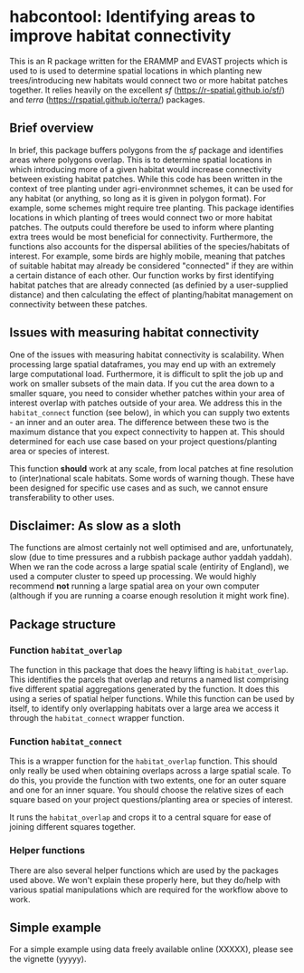 # habcontool: Identifying areas to improve habitat connectivity

This is an R package written for the ERAMMP and EVAST projects which is used to is used to determine spatial locations in which planting new trees/introducing new habitats would connect two or more habitat patches together. It relies heavily on the excellent _sf_ (https://r-spatial.github.io/sf/) and _terra_ (https://rspatial.github.io/terra/) packages. 

## Brief overview

In brief, this package buffers polygons from the _sf_ package and identifies areas where polygons overlap. This is to determine spatial locations in which introducing more of a given habitat would increase connectivity between existing habitat patches. While this code has been written in the context of tree planting under agri-environmnet schemes, it can be used for any habitat (or anything, so long as it is given in polygon format). For example, some schemes might require tree planting. This package identifies locations in which planting of trees would connect two or more habitat patches. The outputs could therefore be used to inform where planting extra trees would be most beneficial for connectivity. Furthermore, the functions also accounts for the dispersal abilities of the species/habitats of interest. For example, some birds are highly mobile, meaning that patches of suitable habitat may already be considered "connected" if they are within a certain distance of each other. Our function works by first identifying habitat patches that are already connected (as definied by a user-supplied distance) and then calculating the effect of planting/habitat management on connectivity between these patches.

## Issues with measuring habitat connectivity

One of the issues with measuring habitat connectivity is scalability. When processing large spatial dataframes, you may end up with an extremely large computational load. Furthermore, it is difficult to split the job up and work on smaller subsets of the main data. If you cut the area down to a smaller square, you need to consider whether patches within your area of interest overlap with patches outside of your area. We address this in the `habitat_connect` function (see below), in which you can supply two extents - an inner and an outer area. The difference between these two is the maximum distance that you expect connectivity to happen at. This should determined for each use case based on your project questions/planting area or species of interest.

This function **should** work at any scale, from local patches at fine resolution to (inter)national scale habitats. Some words of warning though. These have been designed for specific use cases and as such, we cannot ensure transferability to other uses.

## Disclaimer: As slow as a sloth 

The functions are almost certainly not well optimised and are, unfortunately, slow (due to time pressures and a rubbish package author yaddah yaddah). When we ran the code across a large spatial scale (entirity of England), we used a computer cluster to speed up processing. We would highly recommend **not** running a large spatial area on your own computer (although if you are running a coarse enough resolution it might work fine).

## Package structure

### Function `habitat_overlap`

The function in this package that does the heavy lifting is `habitat_overlap`. This identifies the parcels that overlap and returns a named list comprising five different spatial aggregations generated by the function. It does this using a series of spatial helper functions. While this function can be used by itself, to identify only overlapping habitats over a large area we access it through the `habitat_connect` wrapper function.

### Function `habitat_connect`

This is a wrapper function for the `habitat_overlap` function. This should only really be used when obtaining overlaps across a large spatial scale. To do this, you provide the function with two extents, one for an outer square and one for an inner square. You should choose the relative sizes of each square based on your project questions/planting area or species of interest.  

It runs the `habitat_overlap` and crops it to a central square for ease of joining different squares together.

### Helper functions

There are also several helper functions which are used by the packages used above. We won't explain these properly here, but they do/help with various spatial manipulations which are required for the workflow above to work.

## Simple example

For a simple example using data freely available online (XXXXX), please see the vignette (yyyyy). 


